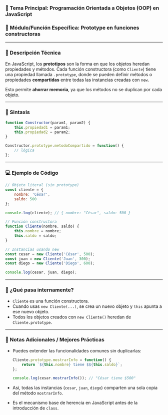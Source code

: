 ### 🧠 Tema Principal: Programación Orientada a Objetos (OOP) en JavaScript

### 📌 Módulo/Función Específica: **Prototype** en funciones constructoras

---

### 📖 Descripción Técnica

En JavaScript, los **prototipos** son la forma en que los objetos heredan propiedades y métodos.
Cada función constructora (como `Cliente`) tiene una propiedad llamada `.prototype`, donde se pueden definir métodos o propiedades **compartidas** entre todas las instancias creadas con `new`.

Esto permite **ahorrar memoria**, ya que los métodos no se duplican por cada objeto.

---

### 🧾 Sintaxis

```javascript
function Constructor(param1, param2) {
    this.propiedad1 = param1;
    this.propiedad2 = param2;
}

Constructor.prototype.metodoCompartido = function() {
    // lógica
};
```

---

### 💻 Ejemplo de Código

```javascript
// Objeto literal (sin prototype)
const cliente = {
    nombre: 'César',
    saldo: 500
};

console.log(cliente); // { nombre: "César", saldo: 500 }

// Función constructora
function Cliente(nombre, saldo) {
    this.nombre = nombre;
    this.saldo = saldo;
}

// Instancias usando new
const cesar = new Cliente('César', 500);
const juan = new Cliente('Juan', 300);
const diego = new Cliente('Diego', 600);

console.log(cesar, juan, diego);
```

---

### 📎 ¿Qué pasa internamente?

* `Cliente` es una función constructora.
* Cuando usas `new Cliente(...)`, se crea un nuevo objeto y `this` apunta a ese nuevo objeto.
* Todos los objetos creados con `new Cliente()` heredan de `Cliente.prototype`.

---

### 📝 Notas Adicionales / Mejores Prácticas

* Puedes extender las funcionalidades comunes sin duplicarlas:

  ```javascript
  Cliente.prototype.mostrarInfo = function() {
      return `${this.nombre} tiene $${this.saldo}`;
  };

  console.log(cesar.mostrarInfo()); // "César tiene $500"
  ```

* Así, todas las instancias (`cesar`, `juan`, `diego`) comparten una sola copia del método `mostrarInfo`.

* Es el mecanismo base de herencia en JavaScript antes de la introducción de `class`.